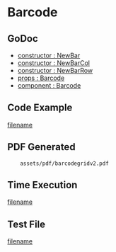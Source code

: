 # Barcode

## GoDoc
* [constructor : NewBar](https://pkg.go.dev/github.com/flanksource/maroto/v2/pkg/components/code#NewBar)
* [constructor : NewBarCol](https://pkg.go.dev/github.com/flanksource/maroto/v2/pkg/components/code#NewBarCol)
* [constructor : NewBarRow](https://pkg.go.dev/github.com/flanksource/maroto/v2/pkg/components/code#NewBarRow)
* [props : Barcode](https://pkg.go.dev/github.com/flanksource/maroto/v2/pkg/props#Barcode)
* [component : Barcode](https://pkg.go.dev/github.com/flanksource/maroto/v2/pkg/components/code#Barcode)

## Code Example
[filename](../../assets/examples/barcodegrid/v2/main.go  ':include :type=code')

## PDF Generated
```pdf
	assets/pdf/barcodegridv2.pdf
```

## Time Execution
[filename](../../assets/text/barcodegridv2.txt  ':include :type=code')

## Test File
[filename](https://raw.githubusercontent.com/johnfercher/maroto/master/test/maroto/examples/barcodegrid.json  ':include :type=code')
